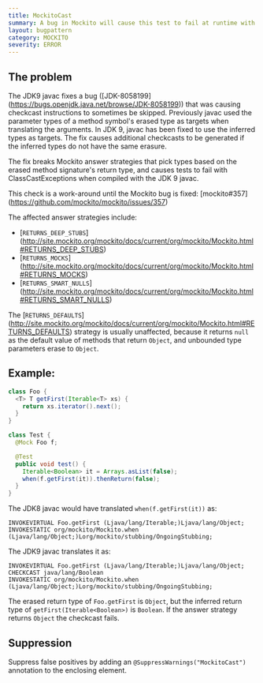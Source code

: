 ```yaml
---
title: MockitoCast
summary: A bug in Mockito will cause this test to fail at runtime with a ClassCastException
layout: bugpattern
category: MOCKITO
severity: ERROR
---
```


<!--
*** AUTO-GENERATED, DO NOT MODIFY ***
To make changes, edit the @BugPattern annotation or the explanation in docs/bugpattern.
-->

## The problem
The JDK9 javac fixes a bug ([JDK-8058199]
(https://bugs.openjdk.java.net/browse/JDK-8058199)) that was causing checkcast
instructions to sometimes be skipped. Previously javac used the parameter types
of a method symbol's erased type as targets when translating the arguments. In
JDK 9, javac has been fixed to use the inferred types as targets. The fix causes
additional checkcasts to be generated if the inferred types do not have the same
erasure.

The fix breaks Mockito answer strategies that pick types based on the erased
method signature's return type, and causes tests to fail with
ClassCastExceptions when compiled with the JDK 9 javac.

This check is a work-around until the Mockito bug is fixed: [mockito#357]
(https://github.com/mockito/mockito/issues/357)

The affected answer strategies include:

*   [`RETURNS_DEEP_STUBS`]
    (http://site.mockito.org/mockito/docs/current/org/mockito/Mockito.html#RETURNS_DEEP_STUBS)
*   [`RETURNS_MOCKS`]
    (http://site.mockito.org/mockito/docs/current/org/mockito/Mockito.html#RETURNS_MOCKS)
*   [`RETURNS_SMART_NULLS`]
    (http://site.mockito.org/mockito/docs/current/org/mockito/Mockito.html#RETURNS_SMART_NULLS)

The [`RETURNS_DEFAULTS`]
(http://site.mockito.org/mockito/docs/current/org/mockito/Mockito.html#RETURNS_DEFAULTS)
strategy is usually unaffected, because it returns `null` as the default value
of methods that return `Object`, and unbounded type parameters erase to
`Object`.

## Example:

```java
class Foo {
  <T> T getFirst(Iterable<T> xs) {
    return xs.iterator().next();
  }
}
```

```java
class Test {
  @Mock Foo f;

  @Test
  public void test() {
    Iterable<Boolean> it = Arrays.asList(false);
    when(f.getFirst(it)).thenReturn(false);
  }
}
```

The JDK8 javac would have translated `when(f.getFirst(it))` as:

```
INVOKEVIRTUAL Foo.getFirst (Ljava/lang/Iterable;)Ljava/lang/Object;
INVOKESTATIC org/mockito/Mockito.when (Ljava/lang/Object;)Lorg/mockito/stubbing/OngoingStubbing;
```

The JDK9 javac translates it as:

```
INVOKEVIRTUAL Foo.getFirst (Ljava/lang/Iterable;)Ljava/lang/Object;
CHECKCAST java/lang/Boolean
INVOKESTATIC org/mockito/Mockito.when (Ljava/lang/Object;)Lorg/mockito/stubbing/OngoingStubbing;
```

The erased return type of `Foo.getFirst` is `Object`, but the inferred return
type of `getFirst(Iterable<Boolean>)` is `Boolean`. If the answer strategy
returns `Object` the checkcast fails.

## Suppression
Suppress false positives by adding an `@SuppressWarnings("MockitoCast")` annotation to the enclosing element.
